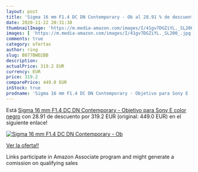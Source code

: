 ```yaml
---
layout: post
title: 'Sigma 16 mm F1.4 DC DN Contemporary - Ob al 28.91 % de descuento'
date: 2020-11-22 20:31:38
thumbnailImage: 'https://m.media-amazon.com/images/I/41gv7DGZiYL._SL200_.jpg'
images: [ 'https://m.media-amazon.com/images/I/41gv7DGZiYL._SL200_.jpg' ]
comments: true
category: ofertas
author: ring
slug: B077BWD2BB
description:
actualPrice: 319.2 EUR
currency: EUR
price: 319.2
comparePrice: 449.0 EUR
inStock: true
prodname: 'Sigma 16 mm F1.4 DC DN Contemporary - Objetivo para Sony E  color negro'
---
```


Está [Sigma 16 mm F1.4 DC DN Contemporary - Objetivo para Sony E  color negro](https://www.amazon.es/dp/B077BWD2BB/?tag=tolees-21) con 28.91 de descuento por 319.2 EUR (original: 449.0 EUR) en el siguiente enlace!

[![Sigma 16 mm F1.4 DC DN Contemporary - Ob](https://m.media-amazon.com/images/I/41gv7DGZiYL._SL200_.jpg)](https://www.amazon.es/dp/B077BWD2BB/?tag=tolees-21)

[Ver la oferta!!](https://www.amazon.es/dp/B077BWD2BB/?tag=tolees-21)

Links participate in Amazon Associate program and might generate a comission on qualifying sales


